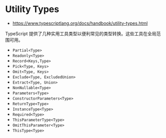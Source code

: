 # Utility Types

- <https://www.typescriptlang.org/docs/handbook/utility-types.html>

TypeScript 提供了几种实用工具类型以便利常见的类型转换。这些工具在全局范围可用。

- `Partial<Type>`
- `Readonly<Type>`
- `Record<Keys,Type>`
- `Pick<Type, Keys>`
- `Omit<Type, Keys>`
- `Exclude<Type, ExcludedUnion>`
- `Extract<Type, Union>`
- `NonNullable<Type>`
- `Parameters<Type>`
- `ConstructorParameters<Type>`
- `ReturnType<Type>`
- `InstanceType<Type>`
- `Required<Type>`
- `ThisParameterType<Type>`
- `OmitThisParameter<Type>`
- `ThisType<Type>`
